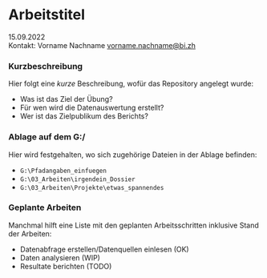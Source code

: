 # Arbeitstitel

15.09.2022  
Kontakt: Vorname Nachname <vorname.nachname@bi.zh>

### Kurzbeschreibung
Hier folgt eine *kurze* Beschreibung, wofür das Repository angelegt wurde:  
- Was ist das Ziel der Übung?  
- Für wen wird die Datenauswertung erstellt?  
- Wer ist das Zielpublikum des Berichts?  


### Ablage auf dem G:/
Hier wird festgehalten, wo sich zugehörige Dateien in der Ablage befinden:  
- `G:\Pfadangaben_einfuegen`  
- `G:\03_Arbeiten\irgendein_Dossier`  
- `G:\03_Arbeiten\Projekte\etwas_spannendes`  


### Geplante Arbeiten
Manchmal hilft eine Liste mit den geplanten Arbeitsschritten inklusive Stand der Arbeiten:  
- Datenabfrage erstellen/Datenquellen einlesen (OK)  
- Daten analysieren (WIP)  
- Resultate berichten (TODO)  


